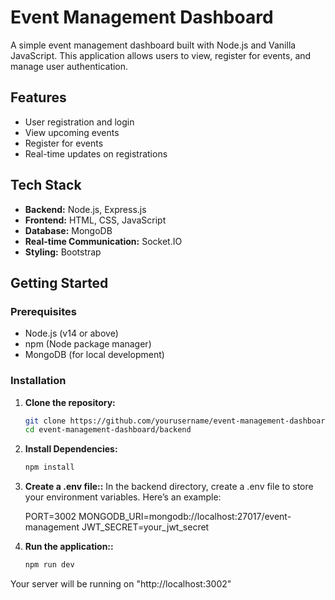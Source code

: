 # Event Management Dashboard

A simple event management dashboard built with Node.js and Vanilla JavaScript. This application allows users to view, register for events, and manage user authentication.

## Features

- User registration and login
- View upcoming events
- Register for events
- Real-time updates on registrations

## Tech Stack

- **Backend:** Node.js, Express.js
- **Frontend:** HTML, CSS, JavaScript
- **Database:** MongoDB
- **Real-time Communication:** Socket.IO
- **Styling:** Bootstrap

## Getting Started

### Prerequisites

- Node.js (v14 or above)
- npm (Node package manager)
- MongoDB (for local development)

### Installation

1. **Clone the repository:**

   ```bash
   git clone https://github.com/yourusername/event-management-dashboard.git
   cd event-management-dashboard/backend 
2. **Install Dependencies:**
   ```bash
   npm install
3. **Create a .env file::**
   In the backend directory, create a .env file to store your environment variables. Here’s an example:
  
   PORT=3002
   MONGODB_URI=mongodb://localhost:27017/event-management
   JWT_SECRET=your_jwt_secret

4. **Run the application::**
    ```bash
   npm run dev

Your server will be running on "http://localhost:3002"



   
